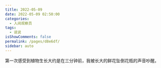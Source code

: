 ```yaml
---
title: 2022-05-09
date: 2022-05-09 02:50:00
categories: 
  - 人间观察员
tags: 
  - 说说
isShowComments: false
permalink: /pages/d8e6df/
sidebar: auto
---
```


第一次感受到植物生长大约是在三分钟前，我被长大的鲜花坠倒花瓶的声音吵醒。 ​​​

